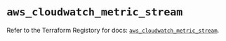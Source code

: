# `aws_cloudwatch_metric_stream`

Refer to the Terraform Registory for docs: [`aws_cloudwatch_metric_stream`](https://registry.terraform.io/providers/hashicorp/aws/5.23.0/docs/resources/cloudwatch_metric_stream).
